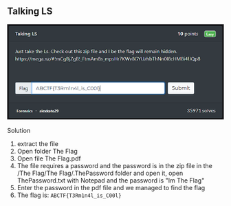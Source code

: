 ## Talking LS

![Talking LS - Forensics](https://raw.githubusercontent.com/raxh918/CTF/refs/heads/main/ctflearn.com/Talking%20LS/Screenshot%202024-11-24%20095525.png)

 Solution

1. extract the file
2. Open folder The Flag
3. Open file The Flag.pdf
4. The file requires a password and the password is in the zip file in the /The Flag/The Flag/.ThePassword folder and open it, open ThePassword.txt with Notepad and the password is "Im The Flag"
5. Enter the password in the pdf file and we managed to find the flag
6. The flag is: ```ABCTF{T3Rm1n4l_is_C00l}```